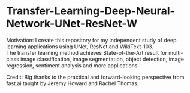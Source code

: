 # Transfer-Learning-Deep-Neural-Network-UNet-ResNet-W
Motivation:  I create this repository for my independent study of deep learning applications using UNet, ResNet and WikiText-103.  
The transfer learning method achieves State-of-the-Art result for multi-class image classification, image segmentation, object detection, image regression, sentiment analysis and more applications.

Credit:
Big thanks to the practical and forward-looking perspective from fast.ai taught by Jeremy Howard and Rachel Thomas.

